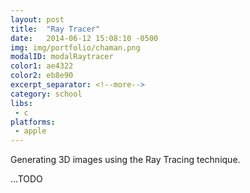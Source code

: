 ```yaml
---
layout: post
title:  "Ray Tracer"
date:   2014-06-12 15:08:10 -0500
img: img/portfolio/chaman.png
modalID: modalRaytracer
color1: ae4322 
color2: eb8e90 
excerpt_separator: <!--more-->
category: school 
libs:
 - c 
platforms:
 - apple 
---
```

Generating 3D images using the Ray Tracing technique.
<!--more-->
...TODO
